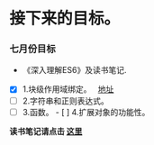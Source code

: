 # 接下来的目标。
### 七月份目标
* 《深入理解ES6》及读书笔记. 
- [x] 1.块级作用域绑定。   [地址](https://github.com/timeTravelCYN/my_todo/issues/1)
- [ ] 2.字符串和正则表达式。 
- [ ] 3.函数。
- [ ] 4.扩展对象的功能性。

**读书笔记请点击 [这里](https://github.com/timeTravelCYN/my_todo/issues)**
